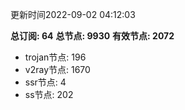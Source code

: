 更新时间2022-09-02 04:12:03

**总订阅: 64**
**总节点: 9930**
**有效节点: 2072**
- trojan节点: 196
- v2ray节点: 1670
- ssr节点: 4
- ss节点: 202
